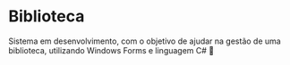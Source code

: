 # Biblioteca

Sistema em desenvolvimento, com o objetivo de ajudar na gestão de uma biblioteca, utilizando Windows Forms e linguagem C# 📖

